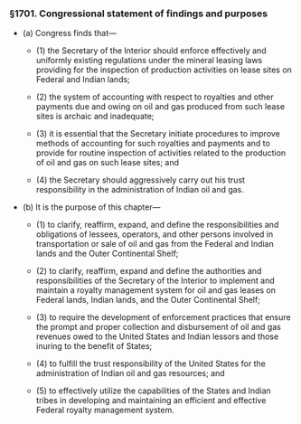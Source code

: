 ### §1701. Congressional statement of findings and purposes
* (a) Congress finds that—

  * (1) the Secretary of the Interior should enforce effectively and uniformly existing regulations under the mineral leasing laws providing for the inspection of production activities on lease sites on Federal and Indian lands;

  * (2) the system of accounting with respect to royalties and other payments due and owing on oil and gas produced from such lease sites is archaic and inadequate;

  * (3) it is essential that the Secretary initiate procedures to improve methods of accounting for such royalties and payments and to provide for routine inspection of activities related to the production of oil and gas on such lease sites; and

  * (4) the Secretary should aggressively carry out his trust responsibility in the administration of Indian oil and gas.


* (b) It is the purpose of this chapter—

  * (1) to clarify, reaffirm, expand, and define the responsibilities and obligations of lessees, operators, and other persons involved in transportation or sale of oil and gas from the Federal and Indian lands and the Outer Continental Shelf;

  * (2) to clarify, reaffirm, expand and define the authorities and responsibilities of the Secretary of the Interior to implement and maintain a royalty management system for oil and gas leases on Federal lands, Indian lands, and the Outer Continental Shelf;

  * (3) to require the development of enforcement practices that ensure the prompt and proper collection and disbursement of oil and gas revenues owed to the United States and Indian lessors and those inuring to the benefit of States;

  * (4) to fulfill the trust responsibility of the United States for the administration of Indian oil and gas resources; and

  * (5) to effectively utilize the capabilities of the States and Indian tribes in developing and maintaining an efficient and effective Federal royalty management system.